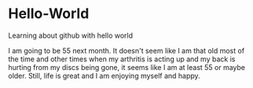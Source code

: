 # Hello-World
Learning about github with hello world

I am going to be 55 next month. It doesn't seem like I am that old most of the time and other times when my arthritis is acting up and my back is hurting from my discs being gone, it seems like I am at least 55 or maybe older. Still, life is great and I am enjoying myself and happy.
